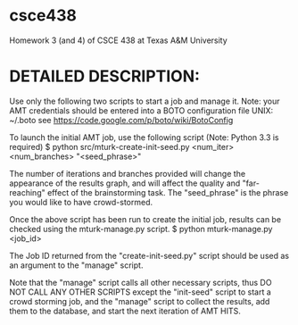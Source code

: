 csce438
=======

Homework 3 (and 4) of CSCE 438 at Texas A&amp;M University


DETAILED DESCRIPTION:
=====================
Use only the following two scripts to start a job and manage it.
Note: your AMT credentials should be entered into a BOTO configuration file
   UNIX: ~/.boto
   see https://code.google.com/p/boto/wiki/BotoConfig

To launch the initial AMT job, use the following script (Note: Python 3.3 is required)
   $ python src/mturk-create-init-seed.py <num_iter> <num_branches> "<seed_phrase>"

The number of iterations and branches provided will change the appearance
of the results graph, and will affect the quality and "far-reaching" 
effect of the brainstorming task.
The "seed_phrase" is the phrase you would like to have crowd-stormed.

Once the above script has been run to create the initial job, results can be checked
using the mturk-manage.py script.
   $ python mturk-manage.py <job_id>

The Job ID returned from the "create-init-seed.py" script should be used as an 
argument to the "manage" script.  

Note that the "manage" script calls all other necessary scripts, thus DO NOT CALL ANY OTHER SCRIPTS except the "init-seed" script to start a crowd storming job, and the "manage" script to collect the 
results, add them to the database, and start the next iteration of AMT HITS.

